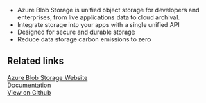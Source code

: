 - Azure Blob Storage is unified object storage for developers and enterprises, from live applications data to cloud archival.
- Integrate storage into your apps with a single unified API
- Designed for secure and durable storage
- Reduce data storage carbon emissions to zero

## Related links

[Azure Blob Storage Website][]  
[Documentation][]  
[View on Github][]

[//]: # "These are reference links used in the body of this note and get stripped out when the markdown processor does its job. There is no need to format nicely because it shouldn't be seen. Thanks SO - http://stackoverflow.com/questions/4823468/store-comments-in-markdown-syntax"
[azure blob storage website]: https://docs.microsoft.com/en-gb/azure/storage/blobs/storage-blobs-overview
[documentation]: https://docs.rudderstack.com/
[view on github]: https://github.com/rudderlabs/rudder-server

